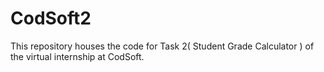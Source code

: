 # CodSoft2
This repository houses the code for Task 2( Student Grade Calculator ) of the virtual internship at CodSoft. 
